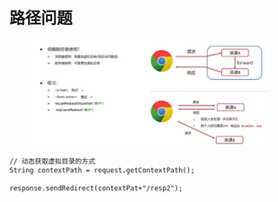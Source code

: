 # 路径问题

<figure><img src="../.gitbook/assets/image (4) (1).png" alt=""><figcaption></figcaption></figure>

```
// 动态获取虚拟目录的方式
String contextPath = request.getContextPath();

response.sendRedirect(contextPat+"/resp2");
```
